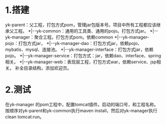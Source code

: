# 1.搭建
yk-parent：父工程，打包方式pom，管理jar包版本号。项目中所有工程都应该继承父工程。
*|--yk-common：通用的工具类、通用的pojo。打包方式jar。
*|--yk-manager：聚合工程。打包方式pom。依赖common
*|--yk-manager-pojo：打包方式jar，
*|--yk-manager-dao：打包方式jar，依赖pojo、mybatis、mysql、连接池。
*|--yk-manager-interface：打包方式jar，依赖pojo。
*|--yk-manager-service：打包方式：jar，依赖dao、interface、spring相关。
*|--yk-manager-web：表现层工程，打包方式war，依赖service、jsp相关。
补全目录结构，添加欢迎页。

# 2.测试
在yk-manager 的pom工程中，配置tomcat插件。启动的端口号，和工程名称。
按顺序对yk-parent和yk-common执行maven install，然后对yk-manager执行clean tomcat:run。
